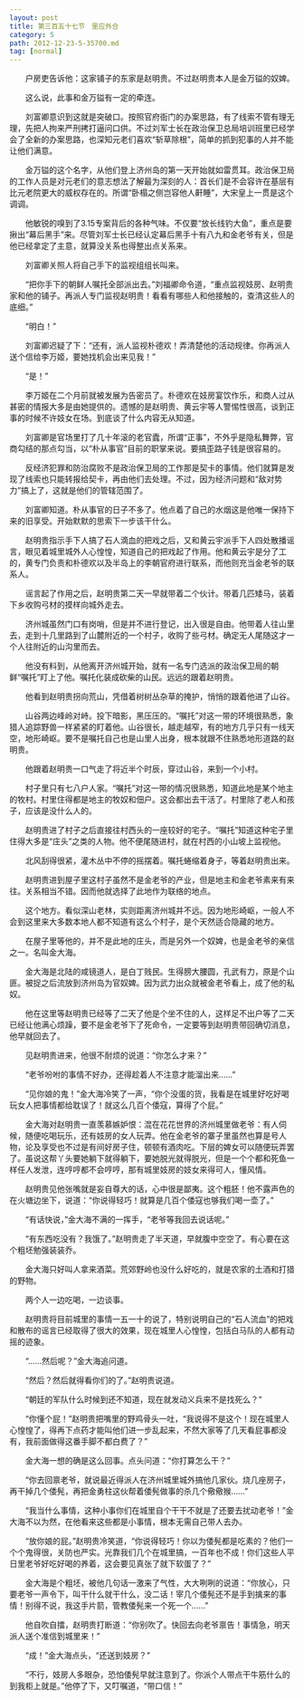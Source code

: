```yaml
---
layout: post
title: 第三百五十七节　里应外合
category: 5
path: 2012-12-23-5-35700.md
tag: [normal]
---
```


　　户房吏告诉他：这家铺子的东家是赵明贵。不过赵明贵本人是金万镒的奴婢。

　　这么说，此事和金万镒有一定的牵连。

　　刘富卿意识到这就是突破口。按照官府衙门的办案思路，有了线索不管有理无理，先把人拘来严刑拷打逼问口供。不过刘军士长在政治保卫总局培训班里已经学会了全新的办案思路，也深知元老们喜欢“斩草除根”，简单的抓到犯事的人并不能让他们满意。

　　金万镒的这个名字，从他们登上济州岛的第一天开始就如雷贯耳。政治保卫局的工作人员是对元老们的意志想法了解最为深刻的人：首长们是不会容许在基层有比元老院更大的威权存在的。所谓“卧榻之侧岂容他人鼾睡”，大宋皇上一贯是这个调调。

　　他敏锐的嗅到了3.15专案背后的各种气味。不仅要“放长线钓大鱼”，重点是要揪出“幕后黑手”来。尽管刘军士长已经认定幕后黑手十有八九和金老爷有关，但是他已经拿定了主意，就算没关系也得整出点关系来。

　　刘富卿关照人将自己手下的监视组组长叫来。

　　“把你手下的朝鲜人嘱托全部派出去。”刘福卿命令道，“重点监视妓房、赵明贵家和他的铺子。再派人专门监视赵明贵！看看有哪些人和他接触的，查清这些人的底细。”

　　“明白！”

　　刘富卿迟疑了下：“还有，派人监视朴德欢！弄清楚他的活动规律。你再派人送个信给李万姬，要她找机会出来见我！”

　　“是！”

　　李万姬在二个月前就被发展为告密员了。朴德欢在妓房宴饮作乐，和商人过从甚密的情报大多是由她提供的。遗憾的是赵明贵、黄云宇等人警惕性很高，谈到正事的时候不许妓女在场。到底谈了什么内容无从知道。

　　刘富卿是官场里打了几十年滚的老官蠹，所谓“正事”，不外乎是隐私舞弊，官商勾结的那点勾当，以“朴从事官”目前的职掌来说。要搞歪路子钱是很容易的。

　　反经济犯罪和防治腐败不是政治保卫局的工作那是契卡的事情。他们就算是发现了线索也只能转报给契卡，再由他们去处理。不过，因为经济问题和“敌对势力”搞上了，这就是他们的管辖范围了。

　　刘富卿知道。朴从事官的日子不多了。他点着了自己的水烟这是他唯一保持下来的旧享受。开始默默的思索下一步该干什么。

　　赵明贵指示手下人搞了石人滴血的把戏之后，又和黄云宇派手下人四处散播谣言，眼见着城里城外人心惶惶，知道自己的把戏起了作用。他和黄云宇是分了工的，黄专门负责和朴德欢以及半岛上的李朝官府进行联系，而他则充当金老爷的联系人。

　　谣言起了作用之后，赵明贵第二天一早就带着二个伙计。带着几匹矮马，装着下乡收购弓材的摸样向城外走去。

　　济州城虽然门口有岗哨，但是并不进行登记，出入很是自由。他带着人往山里去，走到十几里路到了山麓附近的一个村子，收购了些弓材。确定无人尾随这才一个人往附近的山沟里而去。

　　他没有料到，从他离开济州城开始，就有一名专门选派的政治保卫局的朝鲜“嘱托”盯上了他。嘱托化装成砍柴的山民。远远的跟着赵明贵。

　　他看到赵明贵拐向荒山，凭借着树树丛杂草的掩护，悄悄的跟着他进了山谷。

　　山谷两边峰岭对峙。投下暗影，黑压压的。“嘱托”对这一带的环境很熟悉，象猎人追踪野兽一样紧紧的盯着他。山谷很长，越走越窄，有的地方几乎只有一线天空，地形崎岖。要不是嘱托自己也是山里人出身，根本就跟不住熟悉地形道路的赵明贵。

　　他跟着赵明贵一口气走了将近半个时辰，穿过山谷，来到一个小村。

　　村子里只有七八户人家。“嘱托”对这一带的情况很熟悉，知道此地是某个地主的牧村。村里住得都是地主的牧奴和佃户。这会都出去干活了。村里除了老人和孩子，应该是没什么人的。

　　赵明贵进了村子之后直接往村西头的一座较好的宅子。“嘱托”知道这种宅子里住得大多是“庄头”之类的人物。他不便尾随进村，就在村西的小山坡上监视他。

　　北风刮得很紧，灌木丛中不停的摇摆着。嘱托蜷缩着身子，等着赵明贵出来。

　　赵明贵进到屋子里这村子虽然不是金老爷的产业，但是地主和金老爷素来有来往。关系相当不错。因而他就选择了此地作为联络的地点。

　　这个地方。看似深山老林，实则距离济州城并不远。因为地形崎岖，一般人不会到这里来大多数本地人都不知道有这么个村子，是个天然适合隐藏的地方。

　　在屋子里等他的，并不是此地的庄头，而是另外一个奴婢，也是金老爷的亲信之一。名叫金大海。

　　金大海是北陆的咸镜道人，是白丁贱民。生得膀大腰圆，孔武有力，原是个山匪。被捉之后流放到济州岛为官奴婢。因为武力出众就被金老爷看上，成了他的私奴。

　　他在这里等赵明贵已经等了二天了他是个坐不住的人，这样足不出户等了二天已经让他满心烦躁，要不是金老爷下了死命令，一定要等到赵明贵带回确切消息，他早就回去了。

　　见赵明贵进来，他很不耐烦的说道：“你怎么才来？”

　　“老爷吩咐的事情不好办，还得趁着人不注意才能溜出来……”

　　“见你娘的鬼！”金大海冷笑了一声，“你个没蛋的货，我看是在城里好吃好喝玩女人把事情都给耽误了！就这么几百个倭寇，算得了个屁。”

　　金大海对赵明贵一直羡慕嫉妒恨：混在花花世界的济州城里做老爷：有人伺候，随便吃喝玩乐，还有妓房的女人玩弄。他在金老爷的寨子里虽然也算是号人物，论及享受也不过是有间好房子住，顿顿有酒肉吃。下层的婢女可以随便玩弄罢了。虽说这帮丫头要她躺下就得躺下，要她脱光就得脱光，但是一个个都和死鱼一样任人发泄，连哼哼都不会哼哼，那有城里妓房的妓女来得可人，懂风情。

　　赵明贵见他张嘴就是妄自尊大的话，心中很是鄙夷。这个粗胚！他不露声色的在火塘边坐下，说道：“你说得轻巧！就算是几百个倭寇也够我们喝一壶了。”

　　“有话快说，”金大海不满的一挥手，“老爷等我回去说话呢。”

　　“有东西吃没有？我饿了。”赵明贵走了半天道，早就腹中空空了。有心要在这个粗坯勉强装装乔。

　　金大海只好叫人拿来酒菜。荒郊野岭也没什么好吃的，就是农家的土酒和打猎的野物。

　　两个人一边吃喝，一边谈事。

　　赵明贵将目前城里的事情一五一十的说了，特别说明自己的“石人流血”的把戏和散布的谣言已经取得了很大的效果，现在城里人心惶惶，包括白马队的人都有动摇的迹象。

　　“……然后呢？”金大海追问道。

　　“然后？然后就得看你们的了。”赵明贵说道。

　　“朝廷的军队什么时候到还不知道，现在就发动义兵来不是找死么？”

　　“你懂个屁！”赵明贵把嘴里的野鸡骨头一吐，“我说得不是这个！现在城里人心惶惶了，得再下点药才能叫他们进一步乱起来，不然大家等了几天看屁事都没有，我前面做得这番手脚不都白费了？”

　　金大海一想的确是这么回事。点头问道：“你打算怎么干？”

　　“你去回禀老爷，就说最近得派人在济州城里城外搞他几家伙。烧几座房子，再干掉几个倭髡，再把金勇柱这伙帮着倭髡做事的杀几个儆儆猴……”

　　“我当什么事情，这种小事你们在城里自个干干不就是了还要去扰动老爷！”金大海不以为然，在他看来这些都是小事情，根本无需自己带人去办。

　　“放你娘的屁。”赵明贵冷笑道，“你说得轻巧！你以为倭髡都是吃素的？他们一个个鬼得很，关防也严实。光靠我们几个在城里搞，一百年也不成！你们这些人平日里老爷好吃好喝的养着，这会要见真张了就下软蛋了？”

　　金大海是个粗坯，被他几句话一激来了气性，大大咧咧的说道：“你放心，只要老爷一声令下，叫干什么就干什么，没二话！宰几个倭髡还不是手到擒来的事情！别得不说，我这手片箭，管教倭髡来一个死一个……”

　　他自吹自擂，赵明贵打断道：“你别吹了。快回去向老爷禀告！事情急，明天派人送个准信到城里来！”

　　“成！”金大海点头，“还送到妓房？”

　　“不行，妓房人多眼杂，恐怕倭髡早就注意到了。你派个人带点干牛筋什么的到我柜上就是。”他停了下，又叮嘱道，“带口信！”